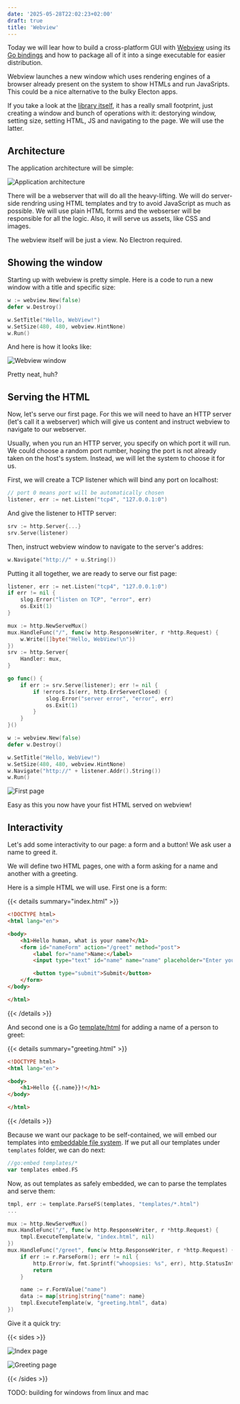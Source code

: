 ```yaml
---
date: '2025-05-28T22:02:23+02:00'
draft: true
title: 'Webview'
---
```



Today we will lear how to build a cross-platform GUI with [Webview](https://github.com/webview/webview) using its [Go bindings](https://github.com/webview/webview_go) and how to package all of it into a singe executable for easier distribution.

Webview launches a new window which uses rendering engines of a browser already present on the system to show HTMLs and run JavaSripts. This could be a nice alternative to the bulky Electon apps.

If you take a look at the [library itself](https://pkg.go.dev/github.com/webview/webview_go),
it has a really small footprint, just creating a window and bunch of operations with it: destorying window, setting size, setting HTML, JS and navigating to the page. We will use the latter.

## Architecture

The application architecture will be simple:

![Application architecture](webview_architecture.png#center)

There will be a webserver that will do all the heavy-lifting.
We will do server-side rendring using HTML templates and try to avoid JavaScript as much as possible. We will use plain HTML forms and the webserser will be responsible for all the logic. Also, it will serve us assets, like CSS and images.

The webview itself will be just a view. No Electron required.

## Showing the window

Starting up with webview is pretty simple. Here is a code to run a new window 
with a title and specific size:

```go
w := webview.New(false)
defer w.Destroy()

w.SetTitle("Hello, WebView!")
w.SetSize(480, 480, webview.HintNone)
w.Run()

```
And here is how it looks like:

![Webview window](hello_webview.png#center)

Pretty neat, huh?

## Serving the HTML

Now, let's serve our first page. For this we will need to have 
an HTTP server (let's call it a webserver) which will give us content and instruct webview to navigate to our webserver.

Usually, when you run an HTTP server, you specify on which port it will run.
We could choose a random port number, hoping the port is not already taken on the host's system. Instead, we will let the system to choose it for us.

First, we will create a TCP listener which will bind any port on localhost:

```go
// port 0 means port will be automatically chosen
listener, err := net.Listen("tcp4", "127.0.0.1:0")
```

And give the listener to HTTP server:

```go
srv := http.Server{...}
srv.Serve(listener)
```

Then, instruct webview window to navigate to the server's addres:

```go
w.Navigate("http://" + u.String())
```

Putting it all together, we are ready to serve our fist page:

```go
listener, err := net.Listen("tcp4", "127.0.0.1:0")
if err != nil {
    slog.Error("listen on TCP", "error", err)
    os.Exit(1)
}

mux := http.NewServeMux()
mux.HandleFunc("/", func(w http.ResponseWriter, r *http.Request) {
    w.Write([]byte("Hello, WebView!\n"))
})
srv := http.Server{
    Handler: mux,
}

go func() {
    if err := srv.Serve(listener); err != nil {
        if !errors.Is(err, http.ErrServerClosed) {
            slog.Error("server error", "error", err)
            os.Exit(1)
        }
    }
}()

w := webview.New(false)
defer w.Destroy()

w.SetTitle("Hello, WebView!")
w.SetSize(480, 480, webview.HintNone)
w.Navigate("http://" + listener.Addr().String())
w.Run()
```

![First page](first_page.png#center)

Easy as this you now have your fist HTML served on webview!

## Interactivity

Let's add some interactivity to our page: a form and a button! We ask user a name to greed it.

We will define two HTML pages, one with a form asking for a name and another with a greeting.

Here is a simple HTML we will use. First one is a form:

{{< details summary="index.html" >}}

```html
<!DOCTYPE html>
<html lang="en">

<body>
    <h1>Hello human, what is your name?</h1>
    <form id="nameForm" action="/greet" method="post">
        <label for="name">Name:</label>
        <input type="text" id="name" name="name" placeholder="Enter your name" required>

        <button type="submit">Submit</button>
    </form>
</body>

</html>
```

{{< /details >}}

And second one is a Go [template/html](https://pkg.go.dev/html/template) for adding a name of a person to greet:

{{< details summary="greeting.html" >}}

```html
<!DOCTYPE html>
<html lang="en">

<body>
    <h1>Hello {{.name}}!</h1>
</body>

</html>
```

{{< /details >}}


Because we want our package to be self-contained, we will embed our templates into [embeddable file system](https://pkg.go.dev/embed#FS). If we put all our templates under `templates` folder, we can do next:

```go
//go:embed templates/*
var templates embed.FS
```

Now, as out templates as safely embedded, we can to parse the templates and serve them:

```go
tmpl, err := template.ParseFS(templates, "templates/*.html")
...

mux := http.NewServeMux()
mux.HandleFunc("/", func(w http.ResponseWriter, r *http.Request) {
    tmpl.ExecuteTemplate(w, "index.html", nil)
})
mux.HandleFunc("/greet", func(w http.ResponseWriter, r *http.Request) {
    if err := r.ParseForm(); err != nil {
        http.Error(w, fmt.Sprintf("whoopsies: %s", err), http.StatusInternalServerError)
        return
    }

    name := r.FormValue("name")
    data := map[string]string{"name": name}
    tmpl.ExecuteTemplate(w, "greeting.html", data)
})
```

Give it a quick try:

{{< sides >}}

![Index page](index_page.png)

![Greeting page](greeting_page.png)

{{< /sides >}}


TODO: building for windows from linux and mac